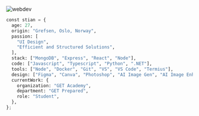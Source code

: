 ![webdev](https://github.com/stiantha/stiantha/assets/132207909/bac8f9c2-37e8-4abc-ba59-fa6c384ad9ec)


```python
const stian = {
  age: 27,
  origin: "Grefsen, Oslo, Norway",
  passion: [
    "UI Design",
    "Efficient and Structured Solutions",
  ],
  stack: ["MongoDB", "Express", "React", "Node"],
  code: ["Javascript", "Typescript", "Python", ".NET"],
  tools: ["Node", "Docker", "Git", "VS", "VS Code", "Termius"],
  design: ["Figma", "Canva", "Photoshop", "AI Image Gen", "AI Image Enhance"],
  currentWork: {
    organization: "GET Academy",
    department: "GET Prepared",
    role: "Student",
  },
};
```

